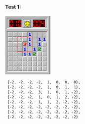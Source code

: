 

### Test 1:
![Image description](test1.png)

```
 {-2, -2, -2, -2,  1,  0,  0,  0},
 {-2, -2, -2, -2,  1,  0,  1,  1},
 {-2, -2, -2,  3,  1,  0,  1, -2},
 {-2, -2, -2,  1,  0,  1,  2, -2},
 {-2, -2, -2,  1,  1,  2, -2, -2},
 {-2, -2, -2, -2, -2, -2, -2, -2},
 {-2, -2, -2, -2, -2, -2, -2, -2},
 {-2, -2, -2, -2, -2, -2, -2, -2}
```

 

